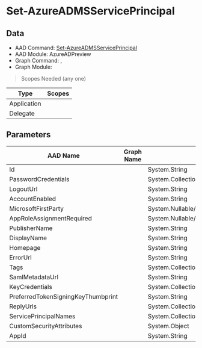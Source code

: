 # Set-AzureADMSServicePrincipal

> 

## Data

+ AAD Command: [Set-AzureADMSServicePrincipal](https://docs.microsoft.com/en-us/powershell/module/AzureADPreview/Set-AzureADMSServicePrincipal)
+ AAD Module: AzureADPreview
+ Graph Command: [](), []()
+ Graph Module: 

> Scopes Needed (any one)

|Type|Scopes|
|---|---|
|Application||
|Delegate||

## Parameters

|AAD Name|Graph Name|AAD Type|Graph Type|Infos|
|---|---|---|---|---|
|Id||System.String|||
|PasswordCredentials||System.Collections.Generic.List/Microsoft.Open.MSGraph.Model.MsPasswordCredential|||
|LogoutUrl||System.String|||
|AccountEnabled||System.String|||
|MicrosoftFirstParty||System.Nullable/System.Boolean|||
|AppRoleAssignmentRequired||System.Nullable/System.Boolean|||
|PublisherName||System.String|||
|DisplayName||System.String|||
|Homepage||System.String|||
|ErrorUrl||System.String|||
|Tags||System.Collections.Generic.List/System.String|||
|SamlMetadataUrl||System.String|||
|KeyCredentials||System.Collections.Generic.List/Microsoft.Open.MSGraph.Model.MsKeyCredential|||
|PreferredTokenSigningKeyThumbprint||System.String|||
|ReplyUrls||System.Collections.Generic.List/System.String|||
|ServicePrincipalNames||System.Collections.Generic.List/System.String|||
|CustomSecurityAttributes||System.Object|||
|AppId||System.String|||

